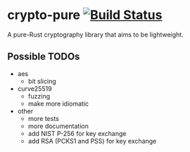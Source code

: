 # crypto-pure  [![Build Status](https://travis-ci.org/tbarrella/crypto-pure.svg?branch=master)](https://travis-ci.org/tbarrella/crypto-pure)

A pure-Rust cryptography library that aims to be lightweight.

## Possible TODOs
* aes
  * bit slicing
* curve25519
  * fuzzing
  * make more idiomatic
* other
  * more tests
  * more documentation
  * add NIST P-256 for key exchange
  * add RSA (PCKS1 and PSS) for key exchange
